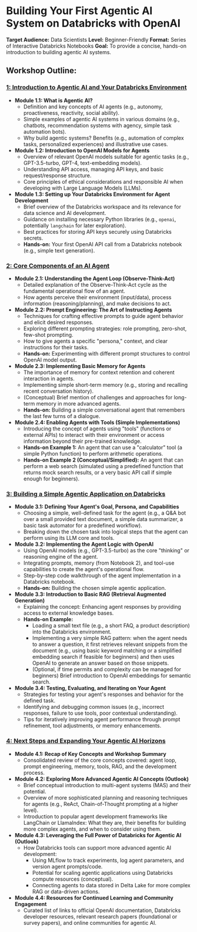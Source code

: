 # Building Your First Agentic AI System on Databricks with OpenAI

**Target Audience:** Data Scientists
**Level:** Beginner-Friendly
**Format:** Series of Interactive Databricks Notebooks
**Goal:** To provide a concise, hands-on introduction to building agentic AI systems.

## Workshop Outline:

### [1: Introduction to Agentic AI and Your Databricks Environment](Notebook%201_%20Introduction%20to%20Agentic%20AI%20and%20Your%20Databricks%20Environment.html)

*   **Module 1.1: What is Agentic AI?**
    *   Definition and key concepts of AI agents (e.g., autonomy, proactiveness, reactivity, social ability).
    *   Simple examples of agentic AI systems in various domains (e.g., chatbots, recommendation systems with agency, simple task automation bots).
    *   Why build agentic systems? Benefits (e.g., automation of complex tasks, personalized experiences) and illustrative use cases.
*   **Module 1.2: Introduction to OpenAI Models for Agents**
    *   Overview of relevant OpenAI models suitable for agentic tasks (e.g., GPT-3.5-turbo, GPT-4, text-embedding models).
    *   Understanding API access, managing API keys, and basic request/response structure.
    *   Core principles of ethical considerations and responsible AI when developing with Large Language Models (LLMs).
*   **Module 1.3: Setting up Your Databricks Environment for Agent Development**
    *   Brief overview of the Databricks workspace and its relevance for data science and AI development.
    *   Guidance on installing necessary Python libraries (e.g., `openai`, potentially `langchain` for later exploration).
    *   Best practices for storing API keys securely using Databricks secrets.
    *   **Hands-on:** Your first OpenAI API call from a Databricks notebook (e.g., simple text generation).

### [2: Core Components of an AI Agent](Notebook%202_%20Core%20Components%20of%20an%20AI%20Agent.html)

*   **Module 2.1: Understanding the Agent Loop (Observe-Think-Act)**
    *   Detailed explanation of the Observe-Think-Act cycle as the fundamental operational flow of an agent.
    *   How agents perceive their environment (input/data), process information (reasoning/planning), and make decisions to act.
*   **Module 2.2: Prompt Engineering: The Art of Instructing Agents**
    *   Techniques for crafting effective prompts to guide agent behavior and elicit desired responses.
    *   Exploring different prompting strategies: role prompting, zero-shot, few-shot prompting.
    *   How to give agents a specific "persona," context, and clear instructions for their tasks.
    *   **Hands-on:** Experimenting with different prompt structures to control OpenAI model output.
*   **Module 2.3: Implementing Basic Memory for Agents**
    *   The importance of memory for context retention and coherent interaction in agents.
    *   Implementing simple short-term memory (e.g., storing and recalling recent conversation history).
    *   (Conceptual) Brief mention of challenges and approaches for long-term memory in more advanced agents.
    *   **Hands-on:** Building a simple conversational agent that remembers the last few turns of a dialogue.
*   **Module 2.4: Enabling Agents with Tools (Simple Implementations)**
    *   Introducing the concept of agents using "tools" (functions or external APIs) to interact with their environment or access information beyond their pre-trained knowledge.
    *   **Hands-on Example 1:** An agent that can use a "calculator" tool (a simple Python function) to perform arithmetic operations.
    *   **Hands-on Example 2 (Conceptual/Simplified):** An agent that can perform a web search (simulated using a predefined function that returns mock search results, or a very basic API call if simple enough for beginners).

### [3: Building a Simple Agentic Application on Databricks](Notebook%203_%20Building%20a%20Simple%20Agentic%20Application%20on%20Databricks.html)

*   **Module 3.1: Defining Your Agent's Goal, Persona, and Capabilities**
    *   Choosing a simple, well-defined task for the agent (e.g., a Q&A bot over a small provided text document, a simple data summarizer, a basic task automator for a predefined workflow).
    *   Breaking down the chosen task into logical steps that the agent can perform using its LLM core and tools.
*   **Module 3.2: Implementing the Agent Logic with OpenAI**
    *   Using OpenAI models (e.g., GPT-3.5-turbo) as the core "thinking" or reasoning engine of the agent.
    *   Integrating prompts, memory (from Notebook 2), and tool-use capabilities to create the agent's operational flow.
    *   Step-by-step code walkthrough of the agent implementation in a Databricks notebook.
    *   **Hands-on:** Building the chosen simple agentic application.
*   **Module 3.3: Introduction to Basic RAG (Retrieval Augmented Generation)**
    *   Explaining the concept: Enhancing agent responses by providing access to external knowledge bases.
    *   **Hands-on Example:**
        *   Loading a small text file (e.g., a short FAQ, a product description) into the Databricks environment.
        *   Implementing a very simple RAG pattern: when the agent needs to answer a question, it first retrieves relevant snippets from the document (e.g., using basic keyword matching or a simplified embedding search if feasible for beginners) and then uses OpenAI to generate an answer based on those snippets.
        *   (Optional, if time permits and complexity can be managed for beginners) Brief introduction to OpenAI embeddings for semantic search.
*   **Module 3.4: Testing, Evaluating, and Iterating on Your Agent**
    *   Strategies for testing your agent's responses and behavior for the defined task.
    *   Identifying and debugging common issues (e.g., incorrect responses, failure to use tools, poor contextual understanding).
    *   Tips for iteratively improving agent performance through prompt refinement, tool adjustments, or memory enhancements.

### [4: Next Steps and Expanding Your Agentic AI Horizons](Notebook%204_%20Next%20Steps%20and%20Expanding%20Your%20Agentic%20AI%20Horizons.html)

*   **Module 4.1: Recap of Key Concepts and Workshop Summary**
    *   Consolidated review of the core concepts covered: agent loop, prompt engineering, memory, tools, RAG, and the development process.
*   **Module 4.2: Exploring More Advanced Agentic AI Concepts (Outlook)**
    *   Brief conceptual introduction to multi-agent systems (MAS) and their potential.
    *   Overview of more sophisticated planning and reasoning techniques for agents (e.g., ReAct, Chain-of-Thought prompting at a higher level).
    *   Introduction to popular agent development frameworks like LangChain or LlamaIndex: What they are, their benefits for building more complex agents, and when to consider using them.
*   **Module 4.3: Leveraging the Full Power of Databricks for Agentic AI (Outlook)**
    *   How Databricks tools can support more advanced agentic AI development:
        *   Using MLflow to track experiments, log agent parameters, and version agent prompts/code.
        *   Potential for scaling agentic applications using Databricks compute resources (conceptual).
        *   Connecting agents to data stored in Delta Lake for more complex RAG or data-driven actions.
*   **Module 4.4: Resources for Continued Learning and Community Engagement**
    *   Curated list of links to official OpenAI documentation, Databricks developer resources, relevant research papers (foundational or survey papers), and online communities for agentic AI.


